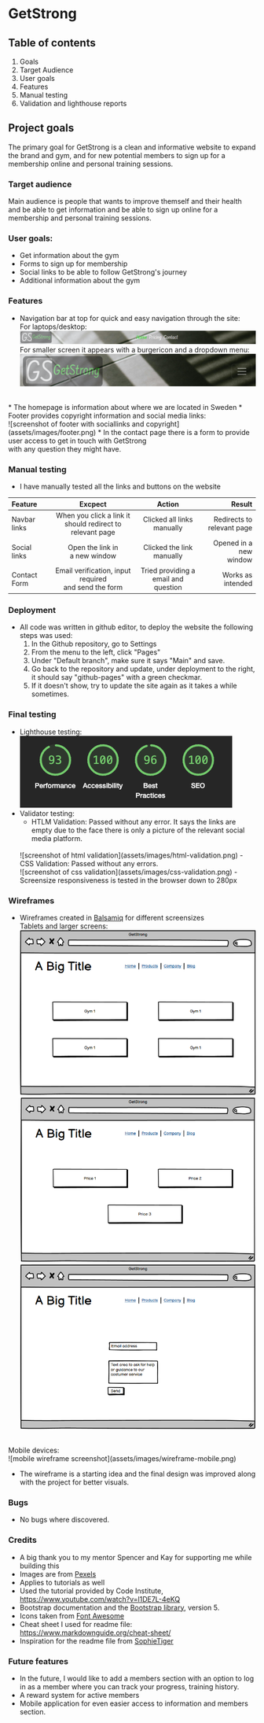 # GetStrong

## Table of contents

1. Goals
2. Target Audience
3. User goals
4. Features
5. Manual testing
6. Validation and lighthouse reports

## Project goals

The primary goal for GetStrong is a clean and informative website to expand the brand and gym, and for new potential members to sign up for a membership online and personal training sessions.

### Target audience

Main audience is people that wants to improve themself and their health and be able to get information and be able to sign up online for a membership and personal training sessions.


### User goals:

* Get information about the gym
* Forms to sign up for membership
* Social links to be able to follow GetStrong's journey
* Additional information about the gym

### Features

* Navigation bar at top for quick and easy navigation through the site:<br>
For laptops/desktop:<br>
![screenshot of the navigationbar for bigger screens](assets/images/navbar-lg-screen.png)
For smaller screen it appears with a burgericon and a dropdown menu:<br>
![screenshot of navigationbar for smaller screeens](assets/images/navbar-sm.png)
<br>
* The homepage is information about where we are located in Sweden
* Footer provides copyright information and social media links:<br>
![screenshot of footer with sociallinks and copyright](assets/images/footer.png)
* In the contact page there is a form to provide user access to get in touch with GetStrong<br>
with any question they might have.


### Manual testing

* I have manually tested all the links and buttons on the website


| Feature  | Excpect  | Action  | Result  |
|:---|:---:|:---:|---:|
|  Navbar links | When you click a link it <br>should redirect to relevant page  | Clicked all links manually  |  Redirects to <br>relevant page |
|  Social links | Open the link in<br>a new window  | Clicked the link manually  | Opened in a new<br>window  |
|  Contact Form | Email verification, input required<br>and send the form  | Tried providing a <br>email and question<br>  | Works as intended  |


### Deployment

* All code was written in github editor, to deploy the website the following steps was used:<br>
    1. In the Github repository, go to Settings
    2. From the menu to the left, click "Pages"
    3. Under "Default branch", make sure it says "Main" and save.
    4. Go back to the repository and update, under deployment to the right, it should say "github-pages" with a green checkmar.
    5. If it doesn't show, try to update the site again as it takes a while sometimes.

### Final testing 

* Lighthouse testing:<br>
![screenshot of lighthouse report](assets/images/lighthouse-report.png)
* Validator testing:
    - HTLM Validation: Passed without any error. It says the links are empty due to the face there is only a picture of the relevant social media platform.
    <br>
    ![screenshot of html validation](assets/images/html-validation.png)
    - CSS Validation: Passed without any errors.<br>
    ![screenshot of css validation](assets/images/css-validation.png)
    - Screensize responsiveness is tested in the browser down to 280px

### Wireframes

* Wireframes created in [Balsamiq](https://balsamiq.com/wireframes/desktop/#) for different screensizes<br>
Tablets and larger screens:<br>
![homepage wireframe screenshot](assets/images/homepage-wireframe.png)<br>
![pricing page wireframe screenshot](assets/images/pricing-wireframe.png)<br>
![contact page wireframe screenshot](assets/images/contact-wireframe.png)<br>
<br>
Mobile devices:<br>
![mobile wireframe screenshot](assets/images/wireframe-mobile.png)<br>

* The wireframe is a starting idea and the final design was improved along with the project for better visuals.
### Bugs

* No bugs where discovered.

### Credits 

* A big thank you to my mentor Spencer and Kay for supporting me while building this
* Images are from [Pexels](https://www.pexels.com/sv-se/) 
* Applies to tutorials as well
* Used the tutorial provided by Code Institute, https://www.youtube.com/watch?v=l1DE7L-4eKQ
* Bootstrap documentation and the [Bootstrap library](https://getbootstrap.com/docs/5.3/getting-started/introduction/), version 5.
* Icons taken from [Font Awesome](https://fontawesome.com/)
* Cheat sheet I used for readme file: https://www.markdownguide.org/cheat-sheet/
* Inspiration for the readme file from [SophieTiger](https://github.com/SophieTiger/optimal_health)
### Future features

* In the future, I would like to add a members section with an option to log in as a member where you can track your progress, training history.
* A reward system for active members
* Mobile application for even easier access to information and members section.

